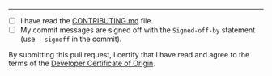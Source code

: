 
---
- [ ] I have read the [CONTRIBUTING.md](./CONTRIBUTING.md) file.
- [ ] My commit messages are signed off with the `Signed-off-by` statement (use `--signoff` in the commit).

By submitting this pull request, I certify that I have read and agree to the terms of the [Developer Certificate of Origin](https://developercertificate.org/).

